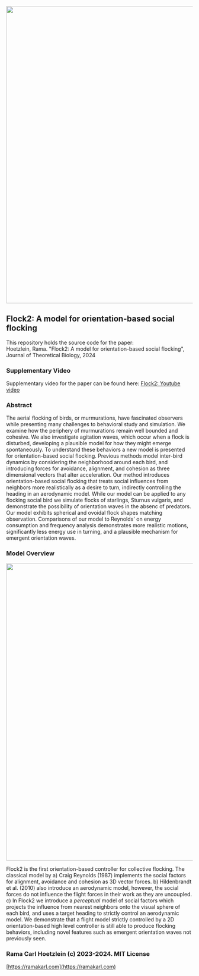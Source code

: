 <img src="https://github.com/ramakarl/Flock2/blob/main/docs/fig_flock2.jpg" width="800" />

## Flock2: A model for orientation-based social flocking

This repository holds the source code for the paper:<br>
Hoetzlein, Rama. "Flock2: A model for orientation-based social flocking", Journal of Theoretical Biology, 2024<br>

### Supplementary Video
Supplementary video for the paper can be found here:
[Flock2: Youtube video](https://www.youtube.com/watch?v=lDEXNLLCwRU)

### Abstract
The aerial flocking of birds, or murmurations, have fascinated observers while presenting many challenges to behavioral study and simulation. We examine how the periphery of murmurations remain well bounded and cohesive. We also investigate agitation waves, which occur when a flock is disturbed, developing a plausible model for how they might emerge spontaneously. To understand these behaviors a new model is presented for orientation-based social flocking. Previous methods model inter-bird dynamics by considering
the neighborhood around each bird, and introducing forces for avoidance, alignment, and cohesion as three dimensional vectors that alter acceleration. Our method introduces orientation-based social flocking that treats social influences from neighbors more realistically as a desire to turn, indirectly controlling the heading in an aerodynamic model. While our model can be applied to any flocking social bird we simulate flocks of starlings, Sturnus vulgaris, and demonstrate the possibility of orientation waves in the absenc of predators. Our model exhibits spherical and ovoidal flock shapes matching observation. Comparisons of our model to Reynolds' on energy consumption and frequency analysis demonstrates more realistic motions, significantly less energy use in turning, and a plausible mechanism for emergent orientation waves.

### Model Overview
<img src="https://github.com/ramakarl/Flock2/blob/main/docs/fig_models.png" width="800" />

Flock2 is the first orientation-based controller for collective flocking. The classical model by a) Craig Reynolds (1987) implements the social factors for alignment, avoidance and cohesion as 3D vector forces. b) Hildenbrandt et al. (2010) also introduce an aerodynamic model, however, the social forces do not influence the flight forces in their work as they are uncoupled. c) In Flock2 we introduce a *perceptual* model of social factors which projects the influence from nearest neighbors onto the visual sphere of each bird, and uses a target heading to strictly control an aerodynamic model. We demonstrate that a flight model strictly controlled by a 2D orientation-based high level controller is still able to produce flocking behaviors, including novel features such as emergent orientation waves not previously seen.  

### Rama Carl Hoetzlein (c) 2023-2024. MIT License
[https://ramakarl.com](https://ramakarl.com)


